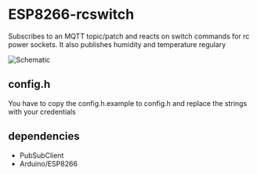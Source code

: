 # ESP8266-rcswitch

Subscribes to an MQTT topic/patch and reacts on switch commands for rc power sockets. It also publishes humidity and temperature regulary

![Schematic](https://raw.githubusercontent.com/b4ckspace/esp8266-rcswitch/master/wiring.jpg "How to connect")

## config.h

You have to copy the config.h.example to config.h and replace the strings with your credentials

## dependencies

* PubSubClient
* Arduino/ESP8266
